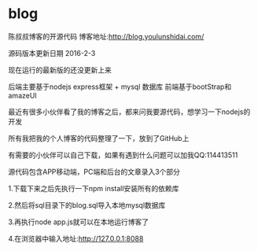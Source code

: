 # blog
陈叔叔博客的开源代码
博客地址:http://blog.youlunshidai.com/

源码版本更新日期 2016-2-3

现在运行的最新版的还没更新上来

后端主要基于nodejs express框架 + mysql 数据库
前端基于bootStrap和amazeUI

最近有很多小伙伴看了我的博客之后，都来问我要源代码，想学习一下nodejs的开发

所有我把我的个人博客的代码整理了一下，放到了GitHub上

有需要的小伙伴可以自己下载，如果有遇到什么问题可以加我QQ:114413511

源代码包含APP移动端，PC端和后台的文章录入3个部分

1.下载下来之后先执行一下npm install安装所有的依赖库

2.然后将sql目录下的blog.sql导入本地mysql数据库

3.再执行node app.js就可以在本地运行博客了

4.在浏览器中输入地址:http://127.0.0.1:8088
